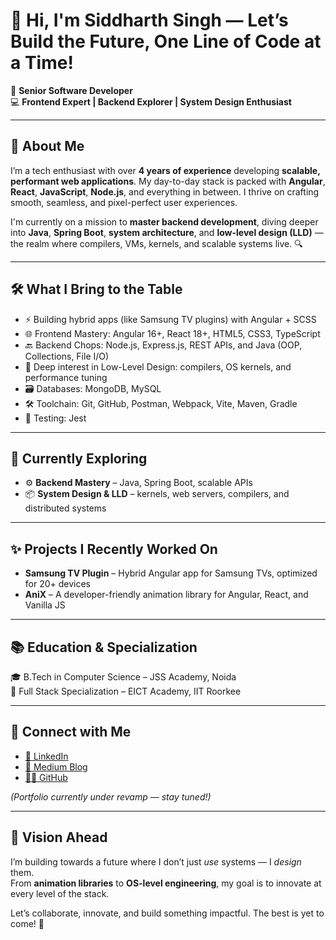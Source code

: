 # 👋 Hi, I'm Siddharth Singh — Let’s Build the Future, One Line of Code at a Time!

🔧 **Senior Software Developer**  
💻 **Frontend Expert | Backend Explorer | System Design Enthusiast**  

---

## 🚀 About Me

I’m a tech enthusiast with over **4 years of experience** developing **scalable, performant web applications**. My day-to-day stack is packed with **Angular**, **React**, **JavaScript**, **Node.js**, and everything in between. I thrive on crafting smooth, seamless, and pixel-perfect user experiences.

I'm currently on a mission to **master backend development**, diving deeper into **Java**, **Spring Boot**, **system architecture**, and **low-level design (LLD)** — the realm where compilers, VMs, kernels, and scalable systems live. 🔍

---

## 🛠️ What I Bring to the Table

- ⚡ Building hybrid apps (like Samsung TV plugins) with Angular + SCSS
- 🌐 Frontend Mastery: Angular 16+, React 18+, HTML5, CSS3, TypeScript
- 🔙 Backend Chops: Node.js, Express.js, REST APIs, and Java (OOP, Collections, File I/O)
- 🧠 Deep interest in Low-Level Design: compilers, OS kernels, and performance tuning
- 🗃️ Databases: MongoDB, MySQL
- 🛠️ Toolchain: Git, GitHub, Postman, Webpack, Vite, Maven, Gradle
- 🧪 Testing: Jest

---

## 🌱 Currently Exploring

- ⚙️ **Backend Mastery** – Java, Spring Boot, scalable APIs
- 📦 **System Design & LLD** – kernels, web servers, compilers, and distributed systems

---

## ✨ Projects I Recently Worked On

- **Samsung TV Plugin** – Hybrid Angular app for Samsung TVs, optimized for 20+ devices
- **AniX** – A developer-friendly animation library for Angular, React, and Vanilla JS

---

## 📚 Education & Specialization

🎓 B.Tech in Computer Science – JSS Academy, Noida  
🏅 Full Stack Specialization – EICT Academy, IIT Roorkee

---

## 🔗 Connect with Me

- [💼 LinkedIn](https://www.linkedin.com/in/siddharth1599/)
- [🧠 Medium Blog](https://siddsr0015.medium.com/)
- [👨‍💻 GitHub](https://github.com/Sidddev15)

*(Portfolio currently under revamp — stay tuned!)*

---

## 🌟 Vision Ahead

I’m building towards a future where I don’t just *use* systems — I *design* them.  
From **animation libraries** to **OS-level engineering**, my goal is to innovate at every level of the stack.

Let’s collaborate, innovate, and build something impactful. The best is yet to come! 🚀
